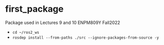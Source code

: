 # first_package
Package used in Lectures 9 and 10 ENPM809Y Fall2022


- `cd ~/ros2_ws`
- `rosdep install --from-paths ./src --ignore-packages-from-source -y`
